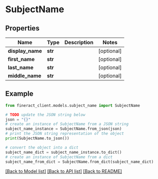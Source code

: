 # SubjectName


## Properties

Name | Type | Description | Notes
------------ | ------------- | ------------- | -------------
**display_name** | **str** |  | [optional] 
**first_name** | **str** |  | [optional] 
**last_name** | **str** |  | [optional] 
**middle_name** | **str** |  | [optional] 

## Example

```python
from fineract_client.models.subject_name import SubjectName

# TODO update the JSON string below
json = "{}"
# create an instance of SubjectName from a JSON string
subject_name_instance = SubjectName.from_json(json)
# print the JSON string representation of the object
print(SubjectName.to_json())

# convert the object into a dict
subject_name_dict = subject_name_instance.to_dict()
# create an instance of SubjectName from a dict
subject_name_from_dict = SubjectName.from_dict(subject_name_dict)
```
[[Back to Model list]](../README.md#documentation-for-models) [[Back to API list]](../README.md#documentation-for-api-endpoints) [[Back to README]](../README.md)


